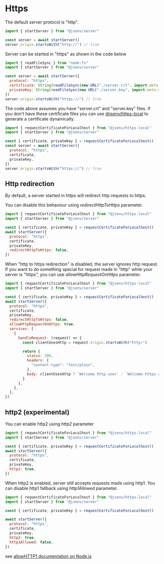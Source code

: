 # Https

The default server protocol is "http".

```js
import { startServer } from "@jsenv/server"

const server = await startServer()
server.origin.startsWith("http://") // true
```

Server can be started in "https" as shown in the code below

```js
import { readFileSync } from "node:fs"
import { startServer } from "@jsenv/server"

const server = await startServer({
  protocol: "https",
  certificate: String(readFileSync(new URL("./server.crt", import.meta.url)),
  privateKey: String(readFileSync(new URL("./server.key", import.meta.url)),
})
server.origin.startsWith("https://") // true
```

The code above assumes you have "server.crt" and "server.key" files.
If you don't have these certificate files you can use [@jsenv/https-local](https://github.com/jsenv/https-local#https-local---)
to generate a certificate dynamically.

```js
import { requestCertificateForLocalhost } from "@jsenv/https-local"
import { startServer } from "@jsenv/server"

const { certificate, privateKey } = requestCertificateForLocalhost()
const server = await startServer({
  protocol: "https",
  certificate,
  privateKey,
})
server.origin.startsWith("https://") // true
```

## Http redirection

By default, a server started in https will redirect http requests to https.

You can disable this behaviour using _redirectHttpToHttps_ parameter.

```js
import { requestCertificateForLocalhost } from "@jsenv/https-local"
import { startServer } from "@jsenv/server"

const { certificate, privateKey } = requestCertificateForLocalhost()
await startServer({
  protocol: "https",
  certificate,
  privateKey,
  redirectHttpToHttps: false,
})
```

When "http to https redirection" is disabled, the server ignores http request. If you want to do something special for request made in "http" while your server is "https", you can use _allowHttpRequestOnHttps_ parameter.

```js
import { requestCertificateForLocalhost } from "@jsenv/https-local"
import { startServer } from "@jsenv/server"

const { certificate, privateKey } = requestCertificateForLocalhost()
await startServer({
  protocol: "https",
  certificate,
  privateKey,
  redirectHttpToHttps: false,
  allowHttpRequestOnHttps: true,
  services: [
    {
      handleRequest: (request) => {
        const clientUsesHttp = request.origin.startsWith("http:")

        return {
          status: 200,
          headers: {
            "content-type": "text/plain",
          },
          body: clientUsesHttp ? `Welcome http user` : `Welcome https user`,
        }
      },
    },
  ],
})
```

## http2 (experimental)

You can enable http2 using _http2_ parameter

```js
import { requestCertificateForLocalhost } from "@jsenv/https-local"
import { startServer } from "@jsenv/server"

const { certificate, privateKey } = requestCertificateForLocalhost()
await startServer({
  protocol: "https",
  certificate,
  privateKey,
  http2: true,
})
```

When http2 is enabled, server still accepts requests made using http1.
You can disable http1 fallback using _http1Allowed_ parameter.

```js
import { requestCertificateForLocalhost } from "@jsenv/https-local"
import { startServer } from "@jsenv/server"

const { certificate, privateKey } = requestCertificateForLocalhost()

await startServer({
  protocol: "https",
  certificate,
  privateKey,
  http2: true,
  http1Allowed: false,
})
```

see [allowHTTP1 documentation on Node.js](https://nodejs.org/dist/latest-v13.x/docs/api/http2.html#http2_http2_createsecureserver_options_onrequesthandler)

